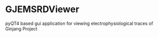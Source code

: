# GJEMSRDViewer
pyQT4 based gui application for viewing electrophysiological traces of Ginjang Project
